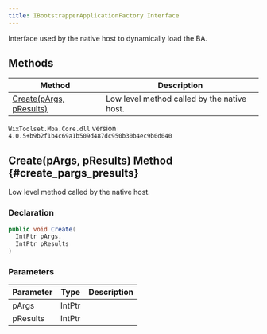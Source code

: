 ```yaml
---
title: IBootstrapperApplicationFactory Interface
---
```

Interface used by the native host to dynamically load the BA.
## Methods
| Method | Description |
| ------ | ----------- |
| [Create(pArgs, pResults)](#create_pargs_presults) | Low level method called by the native host. |
`WixToolset.Mba.Core.dll` version `4.0.5+b9b2f1b4c69a1b509d487dc950b30b4ec9b0d040`
## Create(pArgs, pResults) Method {#create_pargs_presults}
Low level method called by the native host.
### Declaration
```cs
public void Create(
  IntPtr pArgs,
  IntPtr pResults
)
```
### Parameters
| Parameter | Type | Description |
| --------- | ---- | ----------- |
| pArgs | IntPtr |  |
| pResults | IntPtr |  |
